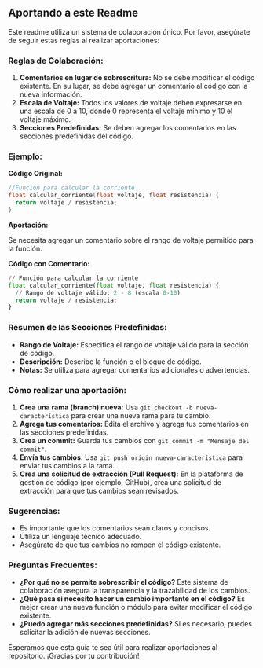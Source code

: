 ## Aportando a este Readme

Este readme utiliza un sistema de colaboración único. Por favor, asegúrate de seguir estas reglas al realizar aportaciones:

### Reglas de Colaboración:

1. **Comentarios en lugar de sobrescritura:** No se debe modificar el código existente. En su lugar, se debe agregar un comentario al código con la nueva información.
2. **Escala de Voltaje:** Todos los valores de voltaje deben expresarse en una escala de 0 a 10, donde 0 representa el voltaje mínimo y 10 el voltaje máximo.
3. **Secciones Predefinidas:** Se deben agregar los comentarios en las secciones predefinidas del código. 

### Ejemplo:

**Código Original:**

```C
//Función para calcular la corriente
float calcular_corriente(float voltaje, float resistencia) {
  return voltaje / resistencia;
}
```

**Aportación:**

Se necesita agregar un comentario sobre el rango de voltaje permitido para la función.

**Código con Comentario:**

```python
// Función para calcular la corriente
float calcular_corriente(float voltaje, float resistencia) {
  // Rango de voltaje válido: 2 - 8 (escala 0-10)
  return voltaje / resistencia;
}
```

### Resumen de las Secciones Predefinidas:

* **Rango de Voltaje:** Especifica el rango de voltaje válido para la sección de código.
* **Descripción:** Describe la función o el bloque de código.
* **Notas:** Se utiliza para agregar comentarios adicionales o advertencias.


### Cómo realizar una aportación:

1. **Crea una rama (branch) nueva:** Usa `git checkout -b nueva-característica` para crear una nueva rama para tu cambio.
2. **Agrega tus comentarios:** Edita el archivo y agrega tus comentarios en las secciones predefinidas.
3. **Crea un commit:** Guarda tus cambios con `git commit -m "Mensaje del commit"`.
4. **Envía tus cambios:** Usa `git push origin nueva-característica` para enviar tus cambios a la rama.
5. **Crea una solicitud de extracción (Pull Request):** En la plataforma de gestión de código (por ejemplo, GitHub), crea una solicitud de extracción para que tus cambios sean revisados.

### Sugerencias:

* Es importante que los comentarios sean claros y concisos.
* Utiliza un lenguaje técnico adecuado.
* Asegúrate de que tus cambios no rompen el código existente.

### Preguntas Frecuentes:

* **¿Por qué no se permite sobrescribir el código?**  Este sistema de colaboración asegura la transparencia y la trazabilidad de los cambios. 
* **¿Qué pasa si necesito hacer un cambio importante en el código?**  Es mejor crear una nueva función o módulo para evitar modificar el código existente.
* **¿Puedo agregar más secciones predefinidas?** Si es necesario, puedes solicitar la adición de nuevas secciones.

Esperamos que esta guía te sea útil para realizar aportaciones al repositorio. ¡Gracias por tu contribución!

